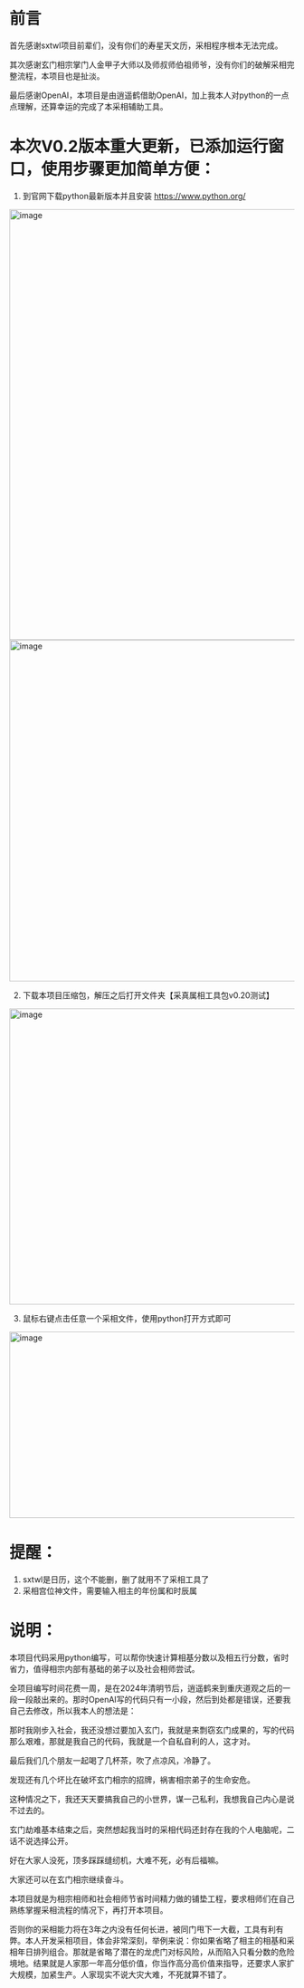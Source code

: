 # 前言

首先感谢sxtwl项目前辈们，没有你们的寿星天文历，采相程序根本无法完成。

其次感谢玄门相宗掌门人金甲子大师以及师叔师伯祖师爷，没有你们的破解采相完整流程，本项目也是扯淡。

最后感谢OpenAI，本项目是由逍遥鹤借助OpenAI，加上我本人对python的一点点理解，还算幸运的完成了本采相辅助工具。

# 本次V0.2版本重大更新，已添加运行窗口，使用步骤更加简单方便：

1. 到官网下载python最新版本并且安装 https://www.python.org/

 <img width="1436" height="761" alt="image" src="https://github.com/user-attachments/assets/8fa96ff8-d6ca-4f51-93e1-840d05b77fc5" />

 <img width="975" height="603" alt="image" src="https://github.com/user-attachments/assets/089d99a4-e44f-491a-a19a-976cf6805c00" />

 
2. 下载本项目压缩包，解压之后打开文件夹【采真属相工具包v0.20测试】

<img width="1362" height="523" alt="image" src="https://github.com/user-attachments/assets/565bbb01-8c6d-4d1c-94bb-a0a90f1bea74" />

3. 鼠标右键点击任意一个采相文件，使用python打开方式即可

<img width="1081" height="329" alt="image" src="https://github.com/user-attachments/assets/56c7c6da-ad73-4087-9c20-5214b0a6df01" />



# 提醒：

1. sxtwl是日历，这个不能删，删了就用不了采相工具了
2. 采相宫位神文件，需要输入相主的年份属和时辰属


# 说明：

本项目代码采用python编写，可以帮你快速计算相基分数以及相五行分数，省时省力，值得相宗内部有基础的弟子以及社会相师尝试。

全项目编写时间花费一周，是在2024年清明节后，逍遥鹤来到重庆道观之后的一段一段敲出来的。那时OpenAI写的代码只有一小段，然后到处都是错误，还要我自己去修改，所以我本人的想法是：

那时我刚步入社会，我还没想过要加入玄门，我就是来剽窃玄门成果的，写的代码那么艰难，那就是我自己的代码，我就是一个自私自利的人，这才对。

最后我们几个朋友一起喝了几杯茶，吹了点凉风，冷静了。

发现还有几个坏比在破坏玄门相宗的招牌，祸害相宗弟子的生命安危。

这种情况之下，我还天天要搞我自己的小世界，谋一己私利，我想我自己内心是说不过去的。

玄门劫难基本结束之后，突然想起我当时的采相代码还封存在我的个人电脑呢，二话不说选择公开。


好在大家人没死，顶多踩踩缝纫机，大难不死，必有后福嘛。

大家还可以在玄门相宗继续奋斗。


本项目就是为相宗相师和社会相师节省时间精力做的铺垫工程，要求相师们在自己熟练掌握采相流程的情况下，再打开本项目。

否则你的采相能力将在3年之内没有任何长进，被同门甩下一大截，工具有利有弊。本人开发采相项目，体会非常深刻，举例来说：你如果省略了相主的相基和采相年日排列组合。那就是省略了潜在的龙虎门对标风险，从而陷入只看分数的危险境地。结果就是人家那一年高分低价值，你当作高分高价值来指导，还要求人家扩大规模，加紧生产。人家现实不说大灾大难，不死就算不错了。
